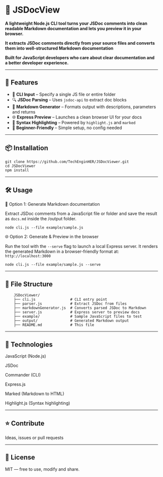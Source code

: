 # 🧭 JSDocView

**A lightweight Node.js CLI tool turns your JSDoc comments into clean readable Markdown documentation and lets you  preview it in your browser.**

**It extracts JSDoc comments directly from your source files and converts them into well-structured Markdown documentation**

**Built for JavaScript developers who care about clear documentation and a better developer experience.**

---

## 🚀 Features

- 📂 **CLI Input** – Specify a single JS file or entire folder  
- 🔍 **JSDoc Parsing** – Uses `jsdoc-api` to extract doc blocks  
- 📝 **Markdown Generator** – Formats output with descriptions, parameters and returns  
- 🌐 **Express Preview** – Launches a clean browser UI for your docs  
- 🎨 **Syntax Highlighting** – Powered by `highlight.js` and `marked`  
- 🧠 **Beginner-Friendly** – Simple setup, no config needed

---

## 📦 Installation
    git clone https://github.com/TechEnginHER/JSDocViewer.git
    cd JSDocViewer
    npm install
---

## 🛠 Usage
🧾 Option 1: Generate Markdown documentation

Extract JSDoc comments from a JavaScript file or folder and save the result as `docs.md` inside the /output folder.

    node cli.js --file example/sample.js
 
🌐 Option 2: Generate & Preview in the browser

Run the tool with the `--serve` flag to launch a local Express server. It renders the generated Markdown in a browser-friendly format at: `http://localhost:3000`
   
    node cli.js --file example/sample.js --serve

---

## 📁 File Structure

        JSDocViewer/
        ├── cli.js                # CLI entry point
        ├── parser.js             # Extract JSDoc from files
        ├── markdownGenerator.js  # Converts parsed JSDoc to Markdown
        ├── server.js             # Express server to preview docs
        ├── example/              # Sample JavaScript files to test
        ├── output/               # Generated Markdown output
        ├── README.md             # This file

---

## 🔗 Technologies
JavaScript (Node.js)

JSDoc

Commander (CLI)

Express.js

Marked (Markdown to HTML)

Highlight.js (Syntax highlighting)

---

## ⭐️ Contribute
Ideas, issues or pull requests

---

## 📃 License
MIT — free to use, modify and share.
